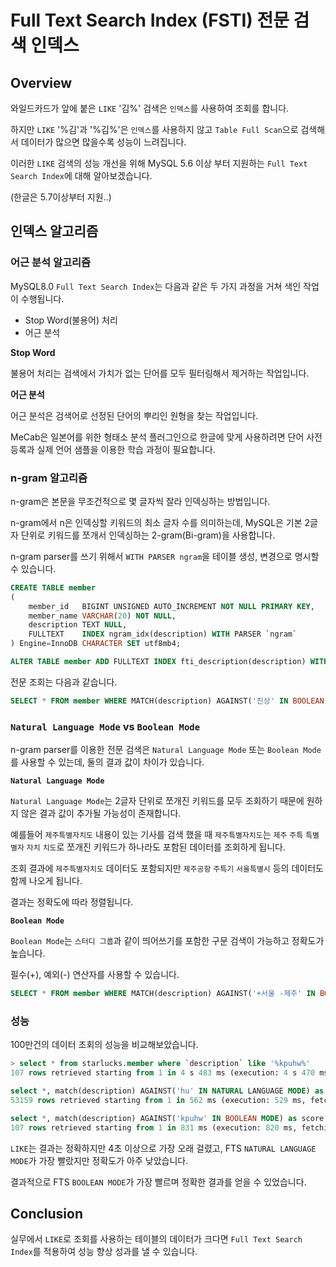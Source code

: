 # Full Text Search Index (FSTI) 전문 검색 인덱스

## Overview

와일드카드가 앞에 붙은 `LIKE` '김%' 검색은 `인덱스`를 사용하여 조회를 합니다.

하지만 `LIKE` '%김'과 '%김%'은 `인덱스`를 사용하지 않고 `Table Full Scan`으로 검색해서 데이터가 많으면 많을수록 성능이 느려집니다.

이러한 `LIKE` 검색의 성능 개선을 위해 MySQL 5.6 이상 부터 지원하는 `Full Text Search Index`에 대해 알아보겠습니다.

(한글은 5.7이상부터 지원..)

## 인덱스 알고리즘

### 어근 분석 알고리즘

MySQL8.0 `Full Text Search Index`는 다음과 같은 두 가지 과정을 거쳐 색인 작업이 수행됩니다.

- Stop Word(불용어) 처리
- 어근 분석

**Stop Word**

불용어 처리는 검색에서 가치가 없는 단어를 모두 필터링해서 제거하는 작업입니다.

**어근 분석**

어근 분석은 검색어로 선정된 단어의 뿌리인 원형을 찾는 작업입니다.

MeCab은 일본어를 위한 형태소 분석 플러그인으로 한글에 맞게 사용하려면 단어 사전 등록과 실제 언어 샘플을 이용한 학습 과정이 필요합니다.

### n-gram 알고리즘

n-gram은 본문을 무조건적으로 몇 글자씩 잘라 인덱싱하는 방법입니다.

n-gram에서 n은 인덱싱할 키워드의 최소 글자 수를 의미하는데, MySQL은 기본 2글자 단위로 키워드를 쪼개서 인덱싱하는 2-gram(Bi-gram)을 사용합니다.

n-gram parser를 쓰기 위해서 `WITH PARSER ngram`을 테이블 생성, 변경으로 명시할 수 있습니다.

```sql
CREATE TABLE member
(
    member_id   BIGINT UNSIGNED AUTO_INCREMENT NOT NULL PRIMARY KEY,
    member_name VARCHAR(20) NOT NULL,
    description TEXT NULL,
    FULLTEXT    INDEX ngram_idx(description) WITH PARSER `ngram`
) Engine=InnoDB CHARACTER SET utf8mb4;

ALTER TABLE member ADD FULLTEXT INDEX fti_description(description) WITH PARSER ngram;
```

전문 조회는 다음과 같습니다.

```sql
SELECT * FROM member WHERE MATCH(description) AGAINST('진상' IN BOOLEAN MODE);
```

### `Natural Language Mode` vs `Boolean Mode`

n-gram parser를 이용한 전문 검색은 `Natural Language Mode` 또는 `Boolean Mode`를 사용할 수 있는데, 둘의 결과 값이 차이가 있습니다.

**`Natural Language Mode`**

`Natural Language Mode`는 2글자 단위로 쪼개진 키워드를 모두 조회하기 때문에 원하지 않은 결과 값이 추가될 가능성이 존재합니다.

예를들어 `제주특별자치도` 내용이 있는 기사를 검색 했을 때 `제주특별자치도`는 `제주` `주특` `특별` `별자` `자치` `치도`로 쪼개진 키워드가 하나라도 포함된 데이터를 조회하게 됩니다. 

조회 결과에 `제주특별자치도` 데이터도 포함되지만 `제주공항` `주특기` `서울특별시` 등의 데이터도 함께 나오게 됩니다.

결과는 정확도에 따라 정렬됩니다.

**`Boolean Mode`**

`Boolean Mode`는 `스터디 그룹`과 같이 띄어쓰기를 포함한 구문 검색이 가능하고 정확도가 높습니다.

필수(+), 예외(-) 연산자를 사용할 수 있습니다.

```sql
SELECT * FROM member WHERE MATCH(description) AGAINST('+서울 -제주' IN BOOLEAN MODE);
```

### 성능

100만건의 데이터 조회의 성능을 비교해보았습니다.

```sql
> select * from starlucks.member where `description` like '%kpuhw%'
107 rows retrieved starting from 1 in 4 s 483 ms (execution: 4 s 470 ms, fetching: 13 ms)

select *, match(description) AGAINST('hu' IN NATURAL LANGUAGE MODE) as score from starlucks.member where match(description) AGAINST('kpuhw' IN NATURAL LANGUAGE MODE)
53159 rows retrieved starting from 1 in 562 ms (execution: 529 ms, fetching: 33 ms)

select *, match(description) AGAINST('kpuhw' IN BOOLEAN MODE) as score from starlucks.member where match(description) AGAINST('kpuhw' IN BOOLEAN MODE)
107 rows retrieved starting from 1 in 831 ms (execution: 820 ms, fetching: 11 ms)
```

`LIKE`는 결과는 정확하지만 4초 이상으로 가장 오래 걸렸고, FTS `NATURAL LANGUAGE MODE`가 가장 빨랐지만 정확도가 아주 낮았습니다.

결과적으로 FTS `BOOLEAN MODE`가 가장 빨르며 정확한 결과를 얻을 수 있었습니다.

## Conclusion

실무에서 `LIKE`로 조회를 사용하는 테이블의 데이터가 크다면 `Full Text Search Index`를 적용하여 성능 향상 성과를 낼 수 있습니다. 